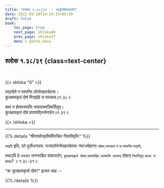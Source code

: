 ```yaml
---
title: "श्लोक १.३८/३९  - अर्जुनविशादयोग"
date: 2022-03-10T14:14:15+05:30
draft: false
book:
    toc_page: true
    next_page: shloka40
    prev_page: shloka37
    menu : geeta_menu
---
```




## श्लोक १.३८/३९ {class=text-center}

<br/>

{{< shloka  "0"  >}}

यद्यप्येते न पश्यन्ति लोभोपहतचेतसः।  
कुलक्षयकृतं दोषं मित्रद्रोहे च पातकम्॥१.३८॥

कथं न ज्ञेयमस्माभिः पापादस्मान्निवर्तितुम्।  
कुलक्षयकृतं दोषं प्रपश्यद्भिर्जनार्दन॥१.३९॥

{{< /shloka >}}

---

{{% details "श्रीराघवेन्द्रतीर्थविरचित गीताविवृतिः" %}}

`यद्यपि` इति, एते दुर्योधनादय: राज्यलोभेनोपहतचेतसः नष्टधर्मज्ञानाः
`दोषम्‌` `पातकम्‌` `न` `च` `पश्यन्ति` `यद्यपि`,

तथाऽपि हे `जनार्दन` जननरहित संसारार्दन, `कुलक्षयकृतं दोषम्‌`
`प्रपश्यद्भि` `अस्माभिः` `अस्माद्` दोषान्‌ `निवर्तितुम्‌`
`कथ्थ न ज्ञेयम्‌`? ॥ १.३८-३९॥

“कः कुलक्षयकृतो दोष?” इत्यत आह --

{{% /details %}}

